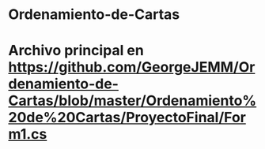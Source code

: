 # Ordenamiento-de-Cartas
# Archivo principal en https://github.com/GeorgeJEMM/Ordenamiento-de-Cartas/blob/master/Ordenamiento%20de%20Cartas/ProyectoFinal/Form1.cs

